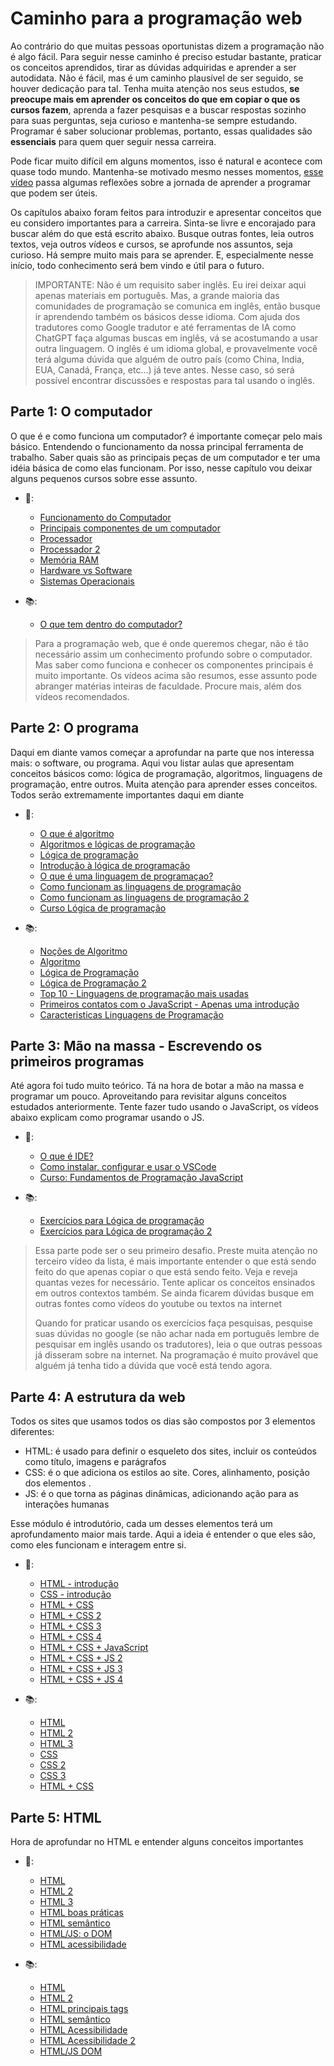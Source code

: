 

# Caminho para a programação web

Ao contrário do que muitas pessoas oportunistas dizem a programação não é algo fácil. Para seguir nesse caminho é preciso estudar bastante, praticar os conceitos aprendidos, tirar as dúvidas adquiridas e aprender a ser autodidata. 
Não é fácil, mas é um caminho plausível de ser seguido, se houver dedicação para tal. Tenha muita atenção nos seus estudos, **se preocupe mais em aprender os conceitos do que em copiar o que os cursos fazem**, aprenda a fazer pesquisas e a buscar respostas sozinho para suas perguntas, seja curioso e mantenha-se sempre estudando. Programar é saber solucionar problemas, portanto, essas qualidades são **essenciais** para quem quer seguir nessa carreira.

Pode ficar muito difícil em alguns momentos, isso é natural e acontece com quase todo mundo. Mantenha-se motivado mesmo nesses momentos, [esse vídeo](https://www.youtube.com/watch?v=_7mJDIFYe0o) passa algumas reflexões sobre a jornada de aprender a programar que podem ser úteis.

Os capítulos abaixo foram feitos para introduzir e apresentar conceitos que eu considero importantes para a carreira. Sinta-se livre e encorajado para buscar além do que está escrito abaixo. Busque outras fontes, leia outros textos, veja outros vídeos e cursos, se aprofunde nos assuntos, seja curioso. Há sempre muito mais para se aprender. E, especialmente nesse início, todo conhecimento será bem vindo e útil para o futuro.

> IMPORTANTE: Não é um requisito saber inglês. Eu irei deixar aqui apenas materiais em português. Mas, a grande maioria das comunidades de programação se comunica em inglês, então busque ir aprendendo também os básicos desse idioma. Com ajuda dos tradutores como Google tradutor e até ferramentas de IA como ChatGPT faça algumas buscas em inglês, vá se acostumando a usar outra linguagem. O inglês é um idioma global, e provavelmente você terá alguma dúvida que alguém de outro país (como China, India, EUA, Canadá, França, etc...) já teve antes. Nesse caso, só será possível encontrar discussões e respostas para tal usando o inglês.

## Parte 1: O computador

O que é e como funciona um computador? é importante começar pelo mais básico. Entendendo o funcionamento da nossa principal ferramenta de trabalho.
Saber quais são as principais peças de um computador e ter uma idéia básica de como elas funcionam. Por isso, nesse capítulo vou deixar alguns pequenos cursos sobre esse assunto.

- 🎥:
   - [Funcionamento do Computador](https://www.youtube.com/watch?v=R8rkkkfXThA)
  - [Principais componentes de um computador](https://www.youtube.com/watch?v=CGDryR8fdHo&list=PLSXPpZCNu-ejEcox8r9MtLmcn_PHAVsIw&index=2)
  - [Processador](https://www.youtube.com/watch?v=qx9FKBluBx4&list=PLSXPpZCNu-ejEcox8r9MtLmcn_PHAVsIw&index=6)
  - [Processador 2](https://www.youtube.com/watch?v=GRuTNQlLxrU&list=PLX0VJrazYICBIpZ9l8xi-I19Kmq7Ayecl&index=5)
   - [Memória RAM](https://www.youtube.com/watch?v=P4NBieveSdo&list=PLSXPpZCNu-ejEcox8r9MtLmcn_PHAVsIw&index=7)
  - [Hardware vs Software](https://www.youtube.com/watch?v=G0lMlqWuPJI)
  - [Sistemas Operacionais](https://www.youtube.com/watch?v=yjfB-asZVF4)

- 📚:
  - [O que tem dentro do computador?](https://edu.gcfglobal.org/pt/informatica-basica/o-que-ha-dentro-do-computador/1/)

> Para a programação web, que é onde queremos chegar, não é tão necessário assim um conhecimento profundo sobre o computador. Mas saber como funciona e conhecer os componentes principais é muito importante. Os vídeos acima são resumos, esse assunto pode abranger matérias inteiras de faculdade. Procure mais, além dos vídeos recomendados.

## Parte 2: O programa

Daqui em diante vamos começar a aprofundar na parte que nos interessa mais: o software, ou programa. Aqui vou listar aulas que apresentam conceitos básicos como: lógica de programação, algoritmos, linguagens de programação, entre outros. Muita atenção para aprender esses conceitos. Todos serão extremamente importantes daqui em diante

- 🎥:
   - [O que é algoritmo](https://www.youtube.com/watch?v=iEVLDKOLgQk)
   - [Algoritmos e lógicas de programação](https://www.youtube.com/watch?v=JaTf3dhx464)
   - [Lógica de programação](https://www.youtube.com/watch?v=gMxQ8vxH9Vk&list=PLprgbdnzrDkEz9dnAy3_zotbkw4PIaTMM)
   - [Introdução à lógica de programação](https://www.youtube.com/watch?v=jBIPvXHRYpg)
   - [O que é uma linguagem de programaçao?](https://www.youtube.com/watch?v=yT22ylhonfs)
   - [Como funcionam as linguagens de programação](https://www.youtube.com/watch?v=jIV_JMnfuiM)
   - [Como funcionam as linguagens de programação 2](https://www.youtube.com/watch?v=JrSs1cRRvPQ)
   - [Curso Lógica de programação](https://www.youtube.com/playlist?list=PLfzRxaru7YPtu8TPQChFnLN9rGXoXfNUQ)
   

- 📚:
  - [Noções de Algoritmo](https://www.devmedia.com.br/nocoes-basicas-de-algoritmo/26405)
  - [Algoritmo](https://www.devmedia.com.br/algoritmo/)
  - [Lógica de Programação](https://herocode.com.br/blog/logica-programacao/)
  - [Lógica de Programação 2](https://www.rocketseat.com.br/blog/artigos/post/logica-de-programacao-para-iniciantes-em-programacao)
  - [Top 10 - Linguagens de programação mais usadas](https://www.devmedia.com.br/top-10-linguagens-de-programacao-mais-usadas-no-mercado/39635)
  - [Primeiros contatos com o JavaScript - Apenas uma introdução](https://www.devmedia.com.br/javascript-tutorial/37257)
  - [Caracteristicas Linguagens de Programação](https://growthcode.com.br/programacao/principais-caracteristicas-de-uma-linguagem-de-programacao-e-sua-escrita/)

## Parte 3: Mão na massa - Escrevendo os primeiros programas

Até agora foi tudo muito teórico. Tá na hora de botar a mão na massa e programar um pouco. Aproveitando para revisitar alguns conceitos estudados anteriormente. Tente fazer tudo usando o JavaScript, os vídeos abaixo explicam como programar usando o JS.

- 🎥:
  - [O que é IDE?](https://www.youtube.com/watch?v=28fgM-DD0fI)
  - [Como instalar, configurar e usar o VSCode](https://www.youtube.com/watch?v=uxln1hT_Ev4)
   - [Curso: Fundamentos de Programação JavaScript](https://www.youtube.com/watch?v=aA31cVca_hI)

- 📚:
  - [Exercícios para Lógica de programação](https://www.dio.me/articles/lista-de-exercicios-para-treinar-logica-de-programacao)
  - [Exercícios para Lógica de programação 2](https://awari.com.br/10-exercicios-de-logica-de-programacao-para-aprimorar-suas-habilidades/)

> Essa parte pode ser o seu primeiro desafio. Preste muita atenção no terceiro vídeo da lista, é mais importante entender o que está sendo feito do que apenas copiar o que está sendo feito. Veja e reveja quantas vezes for necessário. Tente aplicar os conceitos ensinados em outros contextos também. Se ainda ficarem dúvidas busque em outras fontes como vídeos do youtube ou textos na internet
> 
> Quando for praticar usando os exercícios faça pesquisas, pesquise suas dúvidas no google (se não achar nada em português lembre de pesquisar em inglês usando os tradutores), leia o que outras pessoas já disseram sobre na internet. Na programação é muito provável que alguém já tenha tido a dúvida que você está tendo agora.

 
## Parte 4: A estrutura da web

Todos os sites que usamos todos os dias são compostos por 3 elementos diferentes:
 - HTML: é usado para definir o esqueleto dos sites, incluir os conteúdos como título, imagens e parágrafos
 - CSS: é o que adiciona os estilos ao site. Cores, alinhamento, posição dos elementos .
 - JS: é o que torna as páginas dinâmicas, adicionando ação para as interações humanas

Esse módulo é introdutório, cada um desses elementos terá um aprofundamento maior mais tarde. Aqui a ideia é entender o que eles são, como eles funcionam e interagem entre si.

- 🎥:
   - [HTML - introdução](https://www.youtube.com/watch?v=SV7TL0hxmIQ)
   - [CSS - introdução](https://www.youtube.com/watch?v=vwbegraDXD8)
   - [HTML + CSS ](https://www.youtube.com/watch?v=0su3MyulVSo)
	- [HTML + CSS 2](https://www.youtube.com/watch?v=n_Etdr7Dbjs)
	- [HTML + CSS 3](https://www.youtube.com/watch?v=ctx2h60FUIY)
  - [HTML + CSS 4](https://www.youtube.com/watch?v=KgjzE1Sxtq0)
   - [HTML + CSS + JavaScript](https://www.youtube.com/watch?v=iYOlTQoYNPw)
   - [HTML + CSS + JS 2](https://www.youtube.com/watch?v=lg6uvLNv8zE)
   - [HTML + CSS + JS 3](https://www.youtube.com/watch?v=qxzqEuAOYZ4)
   - [HTML + CSS + JS 4](https://www.youtube.com/watch?v=sswJisbD2CY) 

- 📚:
  - [HTML](https://www.devmedia.com.br/html-basico-codigos-html/16596)
  - [HTML 2](https://tableless.github.io/iniciantes/manual/html/estruturabasica.html)
  - [HTML 3](https://www.hostinger.com.br/tutoriais/o-que-e-html-conceitos-basicos)
  - [CSS](https://developer.mozilla.org/pt-BR/docs/Learn/Getting_started_with_the_web/CSS_basics)
  - [CSS 2](https://www.hostinger.com.br/tutoriais/o-que-e-css-guia-basico-de-css)
  - [CSS 3](https://www.devmedia.com.br/css/)
  - [HTML + CSS](https://learn.microsoft.com/pt-br/training/paths/build-web-pages-html-css-for-beginners/)


## Parte 5: HTML

Hora de aprofundar no HTML e entender alguns conceitos importantes

- 🎥:
   - [HTML](https://www.youtube.com/playlist?list=PL2Fdisxwzt_cajoGVWTx44wM6Ht09QJ3A)
   - [HTML 2](https://www.youtube.com/watch?v=KC2WD_rXXp8)
   - [HTML 3 ](https://www.youtube.com/watch?v=B6ZLDDwBx9c)
	- [HTML boas práticas](https://www.youtube.com/watch?v=TBplwrsUj4s)
   - [HTML semântico](https://www.youtube.com/watch?v=tAFRHcEH-Pc)
   - [HTML/JS: o DOM](https://www.youtube.com/watch?v=snaMsZuYoFo)
   - [HTML acessibilidade](https://www.youtube.com/playlist?list=PLUlj6caFdTie067zZ2xJtOVuozpGUOROw)

- 📚:
  -  [HTML](https://developer.mozilla.org/pt-BR/docs/Learn/HTML)
  - [HTML 2](https://www.devmedia.com.br/html/)
  - [HTML principais tags](https://neilpatel.com/br/blog/tags-html/)
  - [HTML semântico](https://www.devmedia.com.br/html-semantico-conheca-os-elementos-semanticos-da-html5/38065)
  - [HTML Acessibilidade](https://developer.mozilla.org/pt-BR/docs/Learn/Accessibility/HTML)
  - [HTML Acessibilidade 2](https://www.treinaweb.com.br/blog/acessibilidade-no-html)
  - [HTML/JS DOM](https://www.hostinger.com.br/tutoriais/dom-o-que-e)
